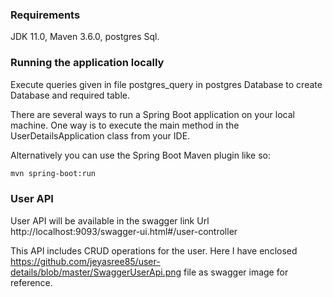 ### Requirements
JDK 11.0,
Maven 3.6.0,
postgres Sql.

### Running the application locally

Execute queries given in file postgres_query in postgres Database to create Database and required table.

There are several ways to run a Spring Boot application on your local machine. One way is to execute the main method in the UserDetailsApplication class from your IDE.

Alternatively you can use the Spring Boot Maven plugin like so:

```bash
mvn spring-boot:run
```

### User API 

User API will be available in the swagger link Url http://localhost:9093/swagger-ui.html#/user-controller

This API includes CRUD operations for the user.
Here I have enclosed https://github.com/jeyasree85/user-details/blob/master/SwaggerUserApi.png file as swagger image for reference.


